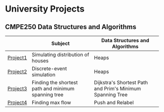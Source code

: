# University Projects
<h2> CMPE250 Data Structures and Algorithms </h2>

|        | Subject | Data Structures and Algorithms |
|--------|---------|--------------------------------|
|[Project1](university-projects/cmpe250/Project1/)|Simulating distribution of houses|Heaps|
|[Project2](university-projects/cmpe250/Project2/)|Discrete-event simulation|Heaps|
|[Project3](university-projects/cmpe250/Project3/)|Finding the shortest path and minimum spanning tree|Dijkstra's Shortest Path and Prim's Minimum Spanning Tree|
|[Project4](university-projects/cmpe250/Project4/)|Finding max flow|Push and Relabel|
